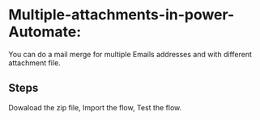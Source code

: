 # Multiple-attachments-in-power-Automate:
You can do a mail merge for multiple Emails addresses and with different attachment file. 

## Steps
Dowaload the zip file,
Import the flow,
Test the flow.








